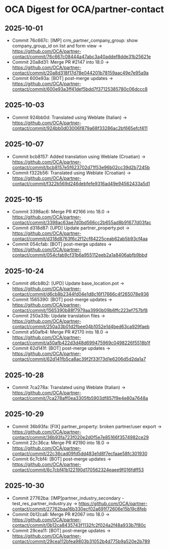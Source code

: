 # OCA Digest for OCA/partner-contact

## 2025-10-01

- Commit 76c667c: [IMP] crm_partner_company_group: show company_group_id on list and form view → https://github.com/OCA/partner-contact/commit/76c667c08444a47abc3a40addef8dde31b25621e
- Commit 20a8d31: Merge PR #2147 into 18.0 → https://github.com/OCA/partner-contact/commit/20a8d318f17d78e044201b78159aac49e7e95a9a
- Commit 600e93a: [BOT] post-merge updates → https://github.com/OCA/partner-contact/commit/600e93a3ff41def5bdd7f37125385780c06dccc8

## 2025-10-03

- Commit 924bb0d: Translated using Weblate (Italian) → https://github.com/OCA/partner-contact/commit/924bb0d03006f879a68f33286ac2bf665efcf411

## 2025-10-07

- Commit bcb8157: Added translation using Weblate (Croatian) → https://github.com/OCA/partner-contact/commit/bcb8157e5f623702d71f53e96b02cc39d2b7245b
- Commit f322b56: Translated using Weblate (Croatian) → https://github.com/OCA/partner-contact/commit/f322b569d246debfefe9316ad49e94562433a5d1

## 2025-10-15

- Commit 3398ac6: Merge PR #2166 into 18.0 → https://github.com/OCA/partner-contact/commit/3398ac63ae7d0bd566cc2b655ad8b91677d03fac
- Commit d318d87: [UPD] Update partner_property.pot → https://github.com/OCA/partner-contact/commit/d318d8763f6c2f12cf84225ceab62ab5b93cf4aa
- Commit 054cfab: [BOT] post-merge updates → https://github.com/OCA/partner-contact/commit/054cfab9cf31b6a955112eeb2a1a8406abfb9bbd

## 2025-10-24

- Commit d6cb8b2: [UPD] Update base_location.pot → https://github.com/OCA/partner-contact/commit/d6cb8b2344fd04e1d8c16f17666c4f265078e936
- Commit 1565390: [BOT] post-merge updates → https://github.com/OCA/partner-contact/commit/1565390b88f7979aa3990b09b6ffc223ef757bf8
- Commit 250a33b: Update translation files → https://github.com/OCA/partner-contact/commit/250a33b01d2fbee04b1052e1d4bed63ca929faeb
- Commit a50afb4: Merge PR #2170 into 18.0 → https://github.com/OCA/partner-contact/commit/a50afb422d3d48d699475969c0498226f5518b1f
- Commit 62d141f: [BOT] post-merge updates → https://github.com/OCA/partner-contact/commit/62d141fb5ca8ac39f2f33f73d1e6206d5d2da1a7

## 2025-10-28

- Commit 7ca278a: Translated using Weblate (Italian) → https://github.com/OCA/partner-contact/commit/7ca278aff0ea3305fb5903df857f9e4e80a7648a

## 2025-10-29

- Commit 36b93fa: [FIX] partner_property: broken partner/user export → https://github.com/OCA/partner-contact/commit/36b93fa723f020e2d0f5e7e85166f3574982ce29
- Commit 22c36ca: Merge PR #2190 into 18.0 → https://github.com/OCA/partner-contact/commit/22c36cad09fd5dd483e1d8f7ecfaae58fc301930
- Commit 6c7cbf4: [BOT] post-merge updates → https://github.com/OCA/partner-contact/commit/6c7cbf41b122190d170562324eaee9f016fdff53

## 2025-10-30

- Commit 27762ba: [IMP]partner_industry_secondary - test_res_partner_industry.py → https://github.com/OCA/partner-contact/commit/27762baa16b330ecf02a691f72606e15b19c8feb
- Commit 0b12ca8: Merge PR #2067 into 18.0 → https://github.com/OCA/partner-contact/commit/0b12ca8435743f1132fc2f024a2f48a933b7f80c
- Commit 29cea11: [BOT] post-merge updates → https://github.com/OCA/partner-contact/commit/29cea112bfea9803b31052b4d775b9a520e2b789

